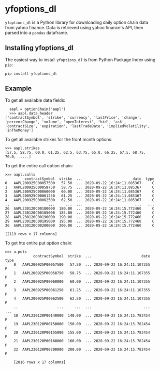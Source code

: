 # yfoptions_dl
`yfoptions_dl` is a Python library for downloading daily option chain data from yahoo finance. Data is retrieved using yahoo finance's API, then parsed into a `pandas` dataframe.



## Installing yfoptions_dl

The easiest way to install `yfoptions_dl` is from Python Package Index using `pip`:

    pip install yfoptions_dl



## Example

  
To get all available data fields:

      aapl = optionChain('aapl')
      >>> aapl.data_header
    ['contractSymbol', 'strike', 'currency', 'lastPrice', 'change', 'percentChange', 'volume', 'openInterest', 'bid', 'ask', 'contractSize', 'expiration', 'lastTradeDate', 'impliedVolatility', 'inTheMoney']



To get all available strikes for the front month options:
    
    >>> aapl.strikes
    [57.5, 58.75, 60.0, 61.25, 62.5, 63.75, 65.0, 66.25, 67.5, 68.75, 70.0, .....]

To get the entire call option chain:

    >>> aapl.calls
             contractSymbol  strike  ...                       date  type
    0   AAPL200925C00057500   57.50  ... 2020-09-22 16:24:11.085367     C
    1   AAPL200925C00058750   58.75  ... 2020-09-22 16:24:11.085367     C
    2   AAPL200925C00060000   60.00  ... 2020-09-22 16:24:11.085367     C
    3   AAPL200925C00061250   61.25  ... 2020-09-22 16:24:11.085367     C
    4   AAPL200925C00062500   62.50  ... 2020-09-22 16:24:11.085367     C
    ..                  ...     ...  ...                        ...   ...
    26  AAPL230120C00180000  180.00  ... 2020-09-22 16:24:15.772460     C
    27  AAPL230120C00185000  185.00  ... 2020-09-22 16:24:15.772460     C
    28  AAPL230120C00190000  190.00  ... 2020-09-22 16:24:15.772460     C
    29  AAPL230120C00195000  195.00  ... 2020-09-22 16:24:15.772460     C
    30  AAPL230120C00200000  200.00  ... 2020-09-22 16:24:15.772460     C
    
    [2119 rows x 17 columns]


To get hte entire put option chain:



 

    >>> a.puts
                 contractSymbol  strike  ...                       date  type
        0   AAPL200925P00057500   57.50  ... 2020-09-22 16:24:11.107355     P
        1   AAPL200925P00058750   58.75  ... 2020-09-22 16:24:11.107355     P
        2   AAPL200925P00060000   60.00  ... 2020-09-22 16:24:11.107355     P
        3   AAPL200925P00061250   61.25  ... 2020-09-22 16:24:11.107355     P
        4   AAPL200925P00062500   62.50  ... 2020-09-22 16:24:11.107355     P
        ..                  ...     ...  ...                        ...   ...
        18  AAPL230120P00140000  140.00  ... 2020-09-22 16:24:15.782454     P
        19  AAPL230120P00150000  150.00  ... 2020-09-22 16:24:15.782454     P
        20  AAPL230120P00155000  155.00  ... 2020-09-22 16:24:15.782454     P
        21  AAPL230120P00160000  160.00  ... 2020-09-22 16:24:15.782454     P
        22  AAPL230120P00200000  200.00  ... 2020-09-22 16:24:15.782454     P
        
        [2016 rows x 17 columns]

